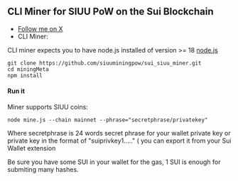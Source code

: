 ## CLI Miner for SIUU PoW on the Sui Blockchain
- [Follow me on X](https://x.com/MiningSiuuSui)
- CLI Miner:

CLI miner expects you to have node.js installed of version >= 18 [node.js](https://nodejs.org/en/download/package-manager)

```
git clone https://github.com/siuuminingpow/sui_siuu_miner.git
cd miningMeta
npm install
```

#### Run it

Miner supports SIUU coins:

```
node mine.js --chain mainnet --phrase="secretphrase/privatekey"
```

Where secretphrase is 24 words secret phrase for your wallet private key or private key in the format of "suiprivkey1....." ( you can export it from your Sui Wallet extension

Be sure you have some SUI in your wallet for the gas, 1 SUI is enough for submiting many hashes.

